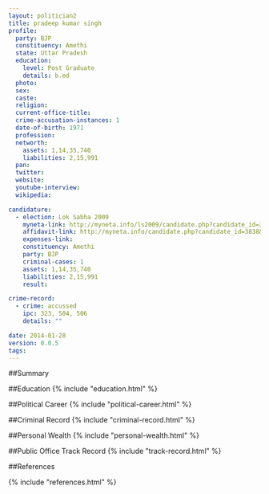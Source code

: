 ```yaml
---
layout: politician2
title: pradeep kumar singh
profile: 
  party: BJP
  constituency: Amethi
  state: Uttar Pradesh
  education: 
    level: Post Graduate
    details: b.ed
  photo: 
  sex: 
  caste: 
  religion: 
  current-office-title: 
  crime-accusation-instances: 1
  date-of-birth: 1971
  profession: 
  networth: 
    assets: 1,14,35,740
    liabilities: 2,15,991
  pan: 
  twitter: 
  website: 
  youtube-interview: 
  wikipedia: 

candidature: 
  - election: Lok Sabha 2009
    myneta-link: http://myneta.info/ls2009/candidate.php?candidate_id=3838
    affidavit-link: http://myneta.info/candidate.php?candidate_id=3838&scan=original
    expenses-link: 
    constituency: Amethi 
    party: BJP
    criminal-cases: 1
    assets: 1,14,35,740
    liabilities: 2,15,991
    result:  

crime-record: 
  - crime: accussed
    ipc: 323, 504, 506
    details: "" 

date: 2014-01-28
version: 0.0.5
tags: 
---
```

##Summary


##Education
{% include "education.html" %}


##Political Career
{% include "political-career.html" %}


##Criminal Record
{% include "criminal-record.html" %}


##Personal Wealth
{% include "personal-wealth.html" %}


##Public Office Track Record
{% include "track-record.html" %}


##References


{% include "references.html" %}